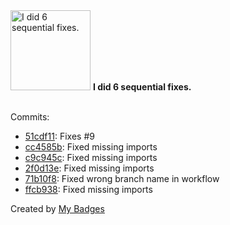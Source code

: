 <img src="https://my-badges.github.io/my-badges/fix-6.png" alt="I did 6 sequential fixes." title="I did 6 sequential fixes." width="128">
<strong>I did 6 sequential fixes.</strong>
<br><br>

Commits:

- <a href="https://github.com/p0dalirius/pydsinternals/commit/51cdf1118e8218065d524b0b32b6f9056d6be8ab">51cdf11</a>: Fixes #9
- <a href="https://github.com/p0dalirius/pydsinternals/commit/cc4585b1ba6998e44164360bd11f28c95cae6101">cc4585b</a>: Fixed missing imports
- <a href="https://github.com/p0dalirius/pydsinternals/commit/c9c945c78b8813336c265e9574a9b9a697ac7a76">c9c945c</a>: Fixed missing imports
- <a href="https://github.com/p0dalirius/pydsinternals/commit/2f0d13e52b32a6d302be49e67aa475d9aa1f392a">2f0d13e</a>: Fixed missing imports
- <a href="https://github.com/p0dalirius/pydsinternals/commit/71b10f8fbbc581c9b06a76be23def1991288c3d1">71b10f8</a>: Fixed wrong branch name in workflow
- <a href="https://github.com/p0dalirius/pydsinternals/commit/ffcb93821e534aa9e4467870968fe1f7c8720dc0">ffcb938</a>: Fixed missing imports


Created by <a href="https://github.com/my-badges/my-badges">My Badges</a>